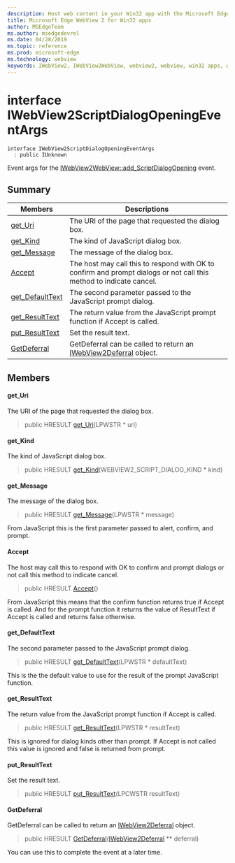 ```yaml
---
description: Host web content in your Win32 app with the Microsoft Edge WebView 2 control
title: Microsoft Edge WebView 2 for Win32 apps
author: MSEdgeTeam
ms.author: msedgedevrel
ms.date: 04/28/2019
ms.topic: reference
ms.prod: microsoft-edge
ms.technology: webview
keywords: IWebView2, IWebView2WebView, webview2, webview, win32 apps, win32, edge
---
```


# interface IWebView2ScriptDialogOpeningEventArgs 

```
interface IWebView2ScriptDialogOpeningEventArgs
  : public IUnknown
```

Event args for the [IWebView2WebView::add_ScriptDialogOpening](IWebView2WebView.md#interface_i_web_view2_web_view_1a09b052357bb9c498f21124b4113184e0) event.

## Summary

 Members                        | Descriptions
--------------------------------|---------------------------------------------
[get_Uri](#get_uri) | The URI of the page that requested the dialog box.
[get_Kind](#get_kind) | The kind of JavaScript dialog box.
[get_Message](#get_message) | The message of the dialog box.
[Accept](#accept) | The host may call this to respond with OK to confirm and prompt dialogs or not call this method to indicate cancel.
[get_DefaultText](#get_defaulttext) | The second parameter passed to the JavaScript prompt dialog.
[get_ResultText](#get_resulttext) | The return value from the JavaScript prompt function if Accept is called.
[put_ResultText](#put_resulttext) | Set the result text.
[GetDeferral](#getdeferral) | GetDeferral can be called to return an [IWebView2Deferral](IWebView2Deferral.md#interface_i_web_view2_deferral) object.

## Members

#### get_Uri 

The URI of the page that requested the dialog box.

> public HRESULT [get_Uri](#interface_i_web_view2_script_dialog_opening_event_args_1a0d71559c52bfe71bf07baa9577e30010)(LPWSTR * uri)

#### get_Kind 

The kind of JavaScript dialog box.

> public HRESULT [get_Kind](#interface_i_web_view2_script_dialog_opening_event_args_1af421b6f908afd30922ab430bf32e994e)(WEBVIEW2_SCRIPT_DIALOG_KIND * kind)

#### get_Message 

The message of the dialog box.

> public HRESULT [get_Message](#interface_i_web_view2_script_dialog_opening_event_args_1ae03a776cf41fd6a0709a08de6926f229)(LPWSTR * message)

From JavaScript this is the first parameter passed to alert, confirm, and prompt.

#### Accept 

The host may call this to respond with OK to confirm and prompt dialogs or not call this method to indicate cancel.

> public HRESULT [Accept](#interface_i_web_view2_script_dialog_opening_event_args_1a8c641f9f69f57d7d1beca71f6b9a9405)()

From JavaScript this means that the confirm function returns true if Accept is called. And for the prompt function it returns the value of ResultText if Accept is called and returns false otherwise.

#### get_DefaultText 

The second parameter passed to the JavaScript prompt dialog.

> public HRESULT [get_DefaultText](#interface_i_web_view2_script_dialog_opening_event_args_1a0b433c195bdc20a10af9d540afa0467f)(LPWSTR * defaultText)

This is the the default value to use for the result of the prompt JavaScript function.

#### get_ResultText 

The return value from the JavaScript prompt function if Accept is called.

> public HRESULT [get_ResultText](#interface_i_web_view2_script_dialog_opening_event_args_1a29d00a43fb7ccaf60afb1594e9e05f88)(LPWSTR * resultText)

This is ignored for dialog kinds other than prompt. If Accept is not called this value is ignored and false is returned from prompt.

#### put_ResultText 

Set the result text.

> public HRESULT [put_ResultText](#interface_i_web_view2_script_dialog_opening_event_args_1a588201fa46a9127161885befbcc53d00)(LPCWSTR resultText)

#### GetDeferral 

GetDeferral can be called to return an [IWebView2Deferral](IWebView2Deferral.md#interface_i_web_view2_deferral) object.

> public HRESULT [GetDeferral](#interface_i_web_view2_script_dialog_opening_event_args_1aec056d570a28f67a824a2225d422a724)([IWebView2Deferral](IWebView2Deferral.md#interface_i_web_view2_deferral) ** deferral)

You can use this to complete the event at a later time.

